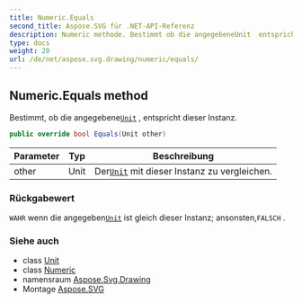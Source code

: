 ```yaml
---
title: Numeric.Equals
second_title: Aspose.SVG für .NET-API-Referenz
description: Numeric methode. Bestimmt ob die angegebeneUnit  entspricht dieser Instanz.
type: docs
weight: 20
url: /de/net/aspose.svg.drawing/numeric/equals/
---
```

## Numeric.Equals method

Bestimmt, ob die angegebene[`Unit`](../../unit/) , entspricht dieser Instanz.

```csharp
public override bool Equals(Unit other)
```

| Parameter | Typ | Beschreibung |
| --- | --- | --- |
| other | Unit | Der[`Unit`](../../unit/) mit dieser Instanz zu vergleichen. |

### Rückgabewert

`WAHR` wenn die angegeben[`Unit`](../../unit/) ist gleich dieser Instanz; ansonsten,`FALSCH` .

### Siehe auch

* class [Unit](../../unit/)
* class [Numeric](../)
* namensraum [Aspose.Svg.Drawing](../../numeric/)
* Montage [Aspose.SVG](../../../)


